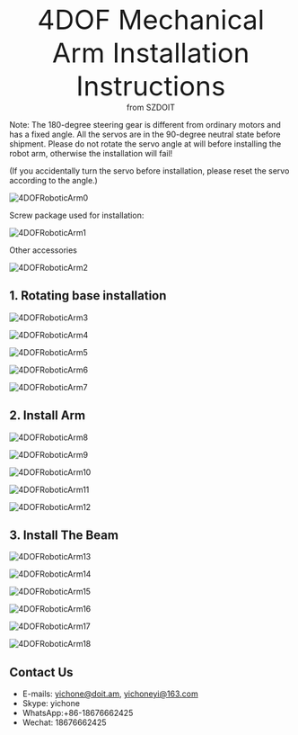 <center> <font size=10> 4DOF Mechanical Arm Installation Instructions  </font></center>

<center> from SZDOIT </center>

Note: The 180-degree steering gear is different from ordinary motors and has a fixed angle. All the servos are in the 90-degree neutral state before shipment. Please do not rotate the servo angle at will before installing the robot arm, otherwise the installation will fail!

(If you accidentally turn the servo before installation, please reset the servo according to the angle.)

![4DOFRoboticArm0](4DOFRoboticArm0.jpg)

Screw package used for installation:

![4DOFRoboticArm1](4DOFRoboticArm1.jpg)

Other accessories

![4DOFRoboticArm2](4DOFRoboticArm2.jpg)

## 1. Rotating base installation

![4DOFRoboticArm3](4DOFRoboticArm3.jpg)

![4DOFRoboticArm4](4DOFRoboticArm4.jpg)

 

![4DOFRoboticArm5](4DOFRoboticArm5.jpg) 

![4DOFRoboticArm6](4DOFRoboticArm6.jpg)

![4DOFRoboticArm7](4DOFRoboticArm7.jpg)

## 2. Install Arm

![4DOFRoboticArm8](4DOFRoboticArm8.jpg) 

![4DOFRoboticArm9](4DOFRoboticArm9.jpg)

![4DOFRoboticArm10](4DOFRoboticArm10.jpg) 

 

![4DOFRoboticArm11](4DOFRoboticArm11.jpg)

![4DOFRoboticArm12](4DOFRoboticArm12.jpg) 

## 3. Install The Beam

![4DOFRoboticArm13](4DOFRoboticArm13.jpg) 

![4DOFRoboticArm14](4DOFRoboticArm14.jpg) 

![4DOFRoboticArm15](4DOFRoboticArm15.jpg) 

![4DOFRoboticArm16](4DOFRoboticArm16.jpg) 

![4DOFRoboticArm17](4DOFRoboticArm17.jpg) 

![4DOFRoboticArm18](4DOFRoboticArm18.jpg) 

## Contact Us
- E-mails: [yichone@doit.am](mailto:yichone@doit.am), [yichoneyi@163.com](mailto:yichoneyi@163.com)
- Skype: yichone
- WhatsApp:+86-18676662425
- Wechat: 18676662425

 

 